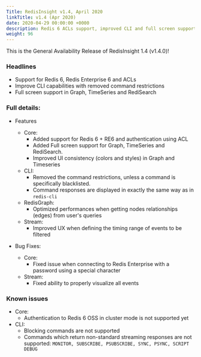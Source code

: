 ```yaml
---
Title: RedisInsight v1.4, April 2020 
linkTitle: v1.4 (Apr 2020)
date: 2020-04-29 00:00:00 +0000
description: Redis 6 ACLs support, improved CLI and full screen support in Graph, TimeSeries and RedisSearch
weight: 96
---
```


This is the General Availability Release of RedisInsight 1.4 (v1.4.0)!

### Headlines

- Support for Redis 6, Redis Enterprise 6 and ACLs
- Improve CLI capabilities with removed command restrictions
- Full screen support in Graph, TimeSeries and RediSearch

### Full details:

- Features
    - Core:
        - Added support for Redis 6 + RE6 and authentication using ACL
        - Added Full screen support for Graph, TimeSeries and RediSearch.  
        - Improved UI consistency (colors and styles) in Graph and Timeseries
    - CLI:
        - Removed the command restrictions, unless a command is specifically blacklisted.
        - Command responses are displayed in exactly the same way as in `redis-cli`
    - RedisGraph:
        - Optimized performances when getting nodes relationships (edges) from user's queries
    - Stream:
        - Improved UX when defining the timing range of events to be filtered

- Bug Fixes:
    - Core:
        - Fixed issue when connecting to Redis Enterprise with a password using a special character
    - Stream:
        - Fixed ability to properly visualize all events

### Known issues

- Core:
    - Authentication to Redis 6 OSS in cluster mode is not supported yet
- CLI:
    - Blocking commands are not supported
    - Commands which return non-standard streaming responses are not supported: `MONITOR, SUBSCRIBE, PSUBSCRIBE, SYNC, PSYNC, SCRIPT DEBUG`
